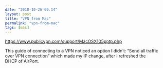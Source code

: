 ```yaml
---
date: "2010-10-26 05:14"
layout: post
title: "VPN from Mac"
permalink: "vpn-from-mac"
tags: [mac]
---
```


<a href="https://www.publicvpn.com/support/MacOSX105pptp.php">https://www.publicvpn.com/support/MacOSX105pptp.php</a>

This guide of connecting to a VPN noticed an option I didn’t: “Send all traffic over VPN connection” which made my IP change, after I refreshed the DHCP of AirPort.
